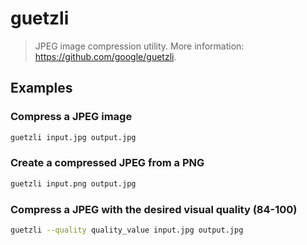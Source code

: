 # guetzli

> JPEG image compression utility. More information: <https://github.com/google/guetzli>.

## Examples

### Compress a JPEG image

```bash
guetzli input.jpg output.jpg
```

### Create a compressed JPEG from a PNG

```bash
guetzli input.png output.jpg
```

### Compress a JPEG with the desired visual quality (84-100)

```bash
guetzli --quality quality_value input.jpg output.jpg
```
